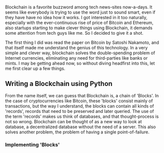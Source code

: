 Blockchain is a favorite buzzword among tech news-sites now-a-days. It seems like everybody is trying to use the word just to sound smart, even if they have have no idea how it works. I got interested in it too naturally, especially with the ever-continuous rise of price of Bitcoin and Ethereum, also startups starting to make clever things using Blockchain, it demands some attention from tech guys like me. So I decided to give it a shot.

The first thing I did was read the paper on Bitcoin by Satoshi Nakamoto, and that itself made me understand the genius of this technology. In a very simple and clever way, blockchain solves the double-spending problem of Internet currencies, eliminating any need for third-parties like banks or mints. I may be getting ahead now, so without diving headfirst into this, let me first clear up a few things.



## Writing a Blockchain using Python

From the name itself, we can guess that Blockchain is, a chain of 'Blocks'. In the case of cryptocurrencies like Bitcoin, these 'blocks' consist mainly of transactions, but the way I understand, the blocks can contain all kinds of 'records', records that need to be preserved and later queried. The use of the term 'records' makes us think of databases, and that thought-process is not so wrong. Blockchain can be thought of as a new way to look at database, a decentralized database without the need of a server. This also solves another problem, the problem of having a single point-of-failure. 


### Implementing 'Blocks'
